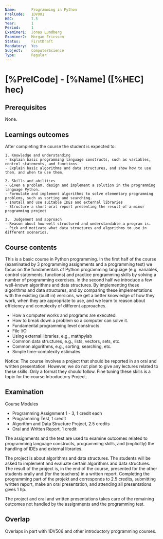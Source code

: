 ```yaml
---
Name:       Programming in Python 
PrelCode:   1DV001  
HEC:        7.5  
Year:       1  
Period:     1  
Examiner1:  Jonas Lundberg  
Examiner2:  Morgan Ericsson  
Status:     FirstDraft  
Mandatory:  Yes  
Subject:    ComputerScience  
Type:       Regular  
---
```


# [%PrelCode] - [%Name] ([%HEC] hec)

## Prerequisites

None.

## Learnings outcomes

After completing the course the student is expected to:

	1. Knowledge and understanding
	- Explain basic programming language constructs, such as variables, control statements, and functions.
	- Explain basic algorithms and data structures, and show how to use them, and when to use them.

	2. Skills and abilities
	- Given a problem, design and implement a solution in the programming language Python.
	- Formulate and implement algorithms to solve elementary programming problems, such as sorting and searching.
	- Install and use suitable IDEs and external libraries
	- Structure a short oral report presenting the result of a minor programming project

	3.	Judgement and approach
	- Reason about how well structured and understandable a program is.
	- Pick and motivate what data structures and algorithms to use in different scenarios.


## Course contents

This is a basic course in Python programming. In the first half of the course (examinated by 
3 programming assignments and a programming test) we focus on the fundamentals of Python programming 
language (e.g. variables, control statements, functions) and practice programming skills by solving a 
number of programming exercises. In the second half we  introduce a few well-known algorithms 
and data structures. By implementing these algorithms and data structures, and by comparing these 
implementations with the existing (built in) versions, we get a better knowledge of how they work, 
when they are appropriate to use, and we learn to reason about efficiency and complexity of 
different approaches. 

- How a computer works and programs are executed.
- How to break down a problem so a computer can solve it.
- Fundamental programming level constructs.
- File I/O
- Using external libraries, e.g., mathpylab
- Common data structures, e.g., lists, vectors, sets, etc.
- Common algorithms, e.g., sorting, searching, etc.
- Simple time-complexity estimates

Notice: The course involves a project that should be reported in an oral and written presentation.
However, we do not plan to give any lectures related to these skills.  Only a format they should follow. 
Fine tuning these skills is a topic for the course Introductory Project.

## Examination

Course Modules
- Programming Assignment 1 - 3, 1 credit each
- Programming Test, 1 credit
- Algorithm and Data Structure Project, 2.5 credits
- Oral and Written Report, 1 credit 

The assignments and the test are used to examine outcomes related to programming language constructs, 
programming skills, and (implicitly) the handling of IDEs and external libraries.

The project is about algorithms and data structures. The students will be asked to implement and 
evaluate certain algorithms and data structures. The result of the project is, in the end of the course, 
presented for the other students orally and (for the teachers) in a written report. Completing the programming 
part of the projekt and corresponds to 2.5 credits, submitting written report, make an oral presentation, and
attending all presentations gives 1 hp.  

The project and oral and written presentations takes care of the remaining outcomes not handled by the 
assignments and  the programming test. 


## Overlap

Overlaps in part with 1DV506 and other introductory programming courses. 
